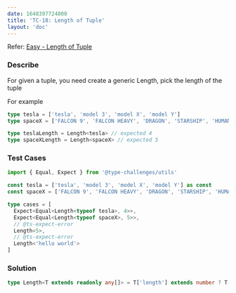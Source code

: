 ```yaml
---
date: 1648397724000
title: 'TC-18: Length of Tuple'
layout: 'doc'
---
```


Refer: [Easy - Length of Tuple](https://github.com/type-challenges/type-challenges/blob/main/questions/00018-easy-tuple-length/README.md)

### Describe

For given a tuple, you need create a generic Length, pick the length of the tuple

For example

```typescript
type tesla = ['tesla', 'model 3', 'model X', 'model Y']
type spaceX = ['FALCON 9', 'FALCON HEAVY', 'DRAGON', 'STARSHIP', 'HUMAN SPACEFLIGHT']

type teslaLength = Length<tesla> // expected 4
type spaceXLength = Length<spaceX> // expected 5
```

### Test Cases

```typescript
import { Equal, Expect } from '@type-challenges/utils'

const tesla = ['tesla', 'model 3', 'model X', 'model Y'] as const
const spaceX = ['FALCON 9', 'FALCON HEAVY', 'DRAGON', 'STARSHIP', 'HUMAN SPACEFLIGHT'] as const

type cases = [
  Expect<Equal<Length<typeof tesla>, 4>>,
  Expect<Equal<Length<typeof spaceX>, 5>>,
  // @ts-expect-error
  Length<5>,
  // @ts-expect-error
  Length<'hello world'>
]
```

### Solution

```typescript
type Length<T extends readonly any[]> = T['length'] extends number ? T['length'] : never
```
